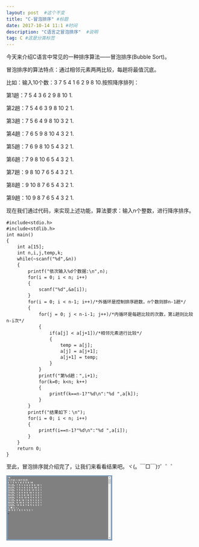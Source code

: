 ```yaml
---
layout: post  #这个不变
title: "C-冒泡排序" #标题
date: 2017-10-14 11:1 #时间
description: "C语言之冒泡排序"  #说明
tag: C #这是分类标签
---
```


今天来介绍C语言中常见的一种排序算法——冒泡排序(Bubble Sort)。

冒泡排序的算法特点：通过相邻元素两两比较，每趟将最值沉底。

比如：输入10个数：3 7 5 4 1 6 2 9 8 10.按照降序排列：

第1趟：7 5 4 3 6 2 9 8 10 1.

第2趟：7 5 4 6 3 9 8 10 2 1.

第3趟：7 5 6 4 9 8 10 3 2 1.

第4趟：7 6 5 9 8 10 4 3 2 1.

第5趟：7 6 9 8 10 5 4 3 2 1.

第6趟：7 9 8 10 6 5 4 3 2 1.

第7趟：9 8 10 7 6 5 4 3 2 1.

第8趟：9 10 8 7 6 5 4 3 2 1.

第9趟：10 9 8 7 6 5 4 3 2 1.

现在我们通过代码，来实现上述功能，算法要求：输入n个整数，进行降序排序。

```
#include<stdio.h>
#include<stdlib.h>
int main()
{
    int a[15];
    int n,i,j,temp,k;
    while(~scanf("%d",&n))
    {
        printf("依次输入%d个数据:\n",n);
        for(i = 0; i < n; i++)
        {
            scanf("%d",&a[i]);
        }
        for(i = 0; i < n-1; i++)/*外循环是控制排序趟数，n个数则排n-1趟*/
        {
            for(j = 0; j < n-i-1; j++)/*内循环是每趟比较的次数，第i趟则比较n-i次*/
            {
                if(a[j] < a[j+1])/*相邻元素进行比较*/
                {
                    temp = a[j];
                    a[j] = a[j+1];
                    a[j+1] = temp;
                }
            }
            printf("第%d趟：",i+1);
            for(k=0; k<n; k++)
            {
                printf(k==n-1?"%d\n":"%d ",a[k]);
            }
        }
        printf("结果如下：\n");
        for(i = 0; i < n; i++)
        {
            printf(i==n-1?"%d\n":"%d ",a[i]);
        }
    }
    return 0;
}
```
至此，冒泡排序就介绍完了，让我们来看看结果吧。ヾ(。￣□￣)ﾂ゜゜゜
<div>
  <img src="/images/image/BubbleSort.png" width="281" height="173"/>
</div>
